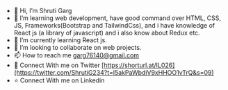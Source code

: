- 👋 Hi, I’m Shruti Garg
- 👀 I’m learning web development, have good command over HTML, CSS, JS, Frameworks(Bootstrap and TailwindCss), and i have knowledge of React js (a library of javascript) and i also know about Redux etc.
- 🌱 I’m currently learning React js.
- 💞️ I’m looking to collaborate on web projects.
- 📫 How to reach me garg76140@gmail.com
- 🌟 Connect With me on Twitter [https://shorturl.at/IL026](https://twitter.com/ShrutiG234?t=l5akPaWbdiV9xHHOO1vTrQ&s=09)
- ⭐ Connect With me on Linkedin 
<!---
Gargshruti19/Gargshruti19 is a ✨ special ✨ repository because its `README.md` (this file) appears on your GitHub profile.
You can click the Preview link to take a look at your changes.
--->
